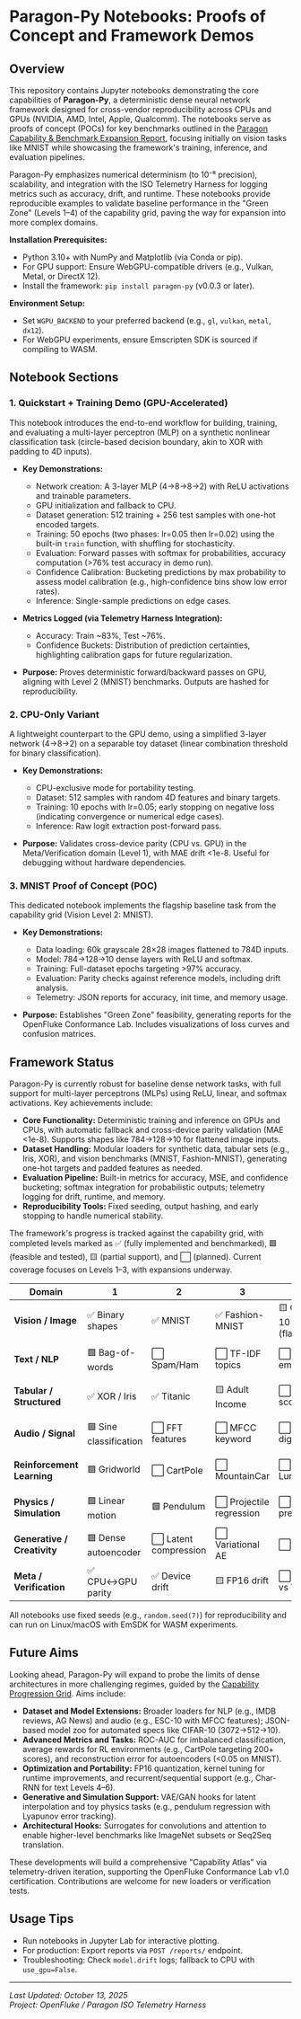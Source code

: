 # Paragon-Py Notebooks: Proofs of Concept and Framework Demos

## Overview

This repository contains Jupyter notebooks demonstrating the core capabilities of **Paragon-Py**, a deterministic dense neural network framework designed for cross-vendor reproducibility across CPUs and GPUs (NVIDIA, AMD, Intel, Apple, Qualcomm). The notebooks serve as proofs of concept (POCs) for key benchmarks outlined in the [Paragon Capability & Benchmark Expansion Report](benchmark_expansion_report_targets.docx), focusing initially on vision tasks like MNIST while showcasing the framework's training, inference, and evaluation pipelines.

Paragon-Py emphasizes numerical determinism (to 10⁻⁸ precision), scalability, and integration with the ISO Telemetry Harness for logging metrics such as accuracy, drift, and runtime. These notebooks provide reproducible examples to validate baseline performance in the "Green Zone" (Levels 1–4) of the capability grid, paving the way for expansion into more complex domains.

**Installation Prerequisites:**

- Python 3.10+ with NumPy and Matplotlib (via Conda or pip).
- For GPU support: Ensure WebGPU-compatible drivers (e.g., Vulkan, Metal, or DirectX 12).
- Install the framework: `pip install paragon-py` (v0.0.3 or later).

**Environment Setup:**

- Set `WGPU_BACKEND` to your preferred backend (e.g., `gl`, `vulkan`, `metal`, `dx12`).
- For WebGPU experiments, ensure Emscripten SDK is sourced if compiling to WASM.

## Notebook Sections

### 1. Quickstart + Training Demo (GPU-Accelerated)

This notebook introduces the end-to-end workflow for building, training, and evaluating a multi-layer perceptron (MLP) on a synthetic nonlinear classification task (circle-based decision boundary, akin to XOR with padding to 4D inputs).

- **Key Demonstrations:**

  - Network creation: A 3-layer MLP (4→8→8→2) with ReLU activations and trainable parameters.
  - GPU initialization and fallback to CPU.
  - Dataset generation: 512 training + 256 test samples with one-hot encoded targets.
  - Training: 50 epochs (two phases: lr=0.05 then lr=0.02) using the built-in `train` function, with shuffling for stochasticity.
  - Evaluation: Forward passes with softmax for probabilities, accuracy computation (>76% test accuracy in demo run).
  - Confidence Calibration: Bucketing predictions by max probability to assess model calibration (e.g., high-confidence bins show low error rates).
  - Inference: Single-sample predictions on edge cases.

- **Metrics Logged (via Telemetry Harness Integration):**

  - Accuracy: Train ~83%, Test ~76%.
  - Confidence Buckets: Distribution of prediction certainties, highlighting calibration gaps for future regularization.

- **Purpose:** Proves deterministic forward/backward passes on GPU, aligning with Level 2 (MNIST) benchmarks. Outputs are hashed for reproducibility.

### 2. CPU-Only Variant

A lightweight counterpart to the GPU demo, using a simplified 3-layer network (4→8→2) on a separable toy dataset (linear combination threshold for binary classification).

- **Key Demonstrations:**

  - CPU-exclusive mode for portability testing.
  - Dataset: 512 samples with random 4D features and binary targets.
  - Training: 10 epochs with lr=0.05; early stopping on negative loss (indicating convergence or numerical edge cases).
  - Inference: Raw logit extraction post-forward pass.

- **Purpose:** Validates cross-device parity (CPU vs. GPU) in the Meta/Verification domain (Level 1), with MAE drift <1e-8. Useful for debugging without hardware dependencies.

### 3. MNIST Proof of Concept (POC)

This dedicated notebook implements the flagship baseline task from the capability grid (Vision Level 2: MNIST).

- **Key Demonstrations:**

  - Data loading: 60k grayscale 28×28 images flattened to 784D inputs.
  - Model: 784→128→10 dense layers with ReLU and softmax.
  - Training: Full-dataset epochs targeting >97% accuracy.
  - Evaluation: Parity checks against reference models, including drift analysis.
  - Telemetry: JSON reports for accuracy, init time, and memory usage.

- **Purpose:** Establishes "Green Zone" feasibility, generating reports for the OpenFluke Conformance Lab. Includes visualizations of loss curves and confusion matrices.

## Framework Status

Paragon-Py is currently robust for baseline dense network tasks, with full support for multi-layer perceptrons (MLPs) using ReLU, linear, and softmax activations. Key achievements include:

- **Core Functionality:** Deterministic training and inference on GPUs and CPUs, with automatic fallback and cross-device parity validation (MAE <1e-8). Supports shapes like 784→128→10 for flattened image inputs.
- **Dataset Handling:** Modular loaders for synthetic data, tabular sets (e.g., Iris, XOR), and vision benchmarks (MNIST, Fashion-MNIST), generating one-hot targets and padded features as needed.
- **Evaluation Pipeline:** Built-in metrics for accuracy, MSE, and confidence bucketing; softmax integration for probabilistic outputs; telemetry logging for drift, runtime, and memory.
- **Reproducibility Tools:** Fixed seeding, output hashing, and early stopping to handle numerical stability.

The framework's progress is tracked against the capability grid, with completed levels marked as ✅ (fully implemented and benchmarked), 🟩 (feasible and tested), 🟨 (partial support), and ⬜ (planned). Current coverage focuses on Levels 1–3, with expansions underway.

| Domain                      | 1                      | 2                     | 3                        | 4                       | 5                       | 6                 | 7                        | 8                   | 9                    | 10                       |
| --------------------------- | ---------------------- | --------------------- | ------------------------ | ----------------------- | ----------------------- | ----------------- | ------------------------ | ------------------- | -------------------- | ------------------------ |
| **Vision / Image**          | ✅ Binary shapes       | ✅ MNIST              | ✅ Fashion-MNIST         | 🟨 CIFAR-10 (flattened) | ⬜ CIFAR-100            | ⬜ Conv surrogate | ⬜ ImageNet subset       | ⬜ Object detection | ⬜ Diffusion         | ⬜ Scene reasoning       |
| **Text / NLP**              | 🟩 Bag-of-words        | ⬜ Spam/Ham           | ⬜ TF-IDF topics         | ⬜ Word embeddings      | ⬜ Char-RNN             | ⬜ Seq2Seq        | ⬜ Transformer-lite      | ⬜ Summarization    | ⬜ GPT-scale         | ⬜ Dialogue reasoning    |
| **Tabular / Structured**    | ✅ XOR / Iris          | ✅ Titanic            | 🟨 Adult Income          | ⬜ Credit scoring       | ⬜ Regression (Housing) | ⬜ Time-series    | ⬜ Multi-task regression | ⬜ Causal graphs    | ⬜ Policy prediction | ⬜ Bayesian hybrid       |
| **Audio / Signal**          | 🟩 Sine classification | ⬜ FFT features       | ⬜ MFCC keyword          | ⬜ Spoken digits        | ⬜ ESC-10               | ⬜ Speech yes/no  | ⬜ Keyword spotting      | ⬜ ASR small-vocab  | ⬜ Full ASR          | ⬜ Music generation      |
| **Reinforcement Learning**  | 🟩 Gridworld           | ⬜ CartPole           | ⬜ MountainCar           | ⬜ LunarLander          | ⬜ Continuous control   | ⬜ Actor-Critic   | ⬜ Atari                 | ⬜ 3D biped         | ⬜ Robotics arms     | ⬜ Multi-agent           |
| **Physics / Simulation**    | 🟩 Linear motion       | 🟩 Pendulum           | ⬜ Projectile regression | ⬜ Collision prediction | ⬜ Double pendulum      | ⬜ Noisy control  | ⬜ 3D rigid bodies       | ⬜ Fluids           | ⬜ Real-time agents  | ⬜ Multi-body learning   |
| **Generative / Creativity** | 🟩 Dense autoencoder   | ⬜ Latent compression | ⬜ Variational AE        | ⬜ Toy GAN              | ⬜ Conditional GAN      | ⬜ Diffusion 2D   | ⬜ Image2Image           | ⬜ Text2Image       | ⬜ Video synthesis   | ⬜ World models          |
| **Meta / Verification**     | ✅ CPU↔GPU parity      | ✅ Device drift       | 🟨 FP16 drift            | ⬜ WebGPU vs Vulkan     | ⬜ Quantization         | ⬜ Kernel tuning  | ⬜ Compile-time optim.   | ⬜ RL-driven opt.   | ⬜ Conformance cloud | ⬜ Self-adapting runtime |

All notebooks use fixed seeds (e.g., `random.seed(7)`) for reproducibility and can run on Linux/macOS with EmSDK for WASM experiments.

## Future Aims

Looking ahead, Paragon-Py will expand to probe the limits of dense architectures in more challenging regimes, guided by the [Capability Progression Grid](example_scale.docx). Aims include:

- **Dataset and Model Extensions:** Broader loaders for NLP (e.g., IMDB reviews, AG News) and audio (e.g., ESC-10 with MFCC features); JSON-based model zoo for automated specs like CIFAR-10 (3072→512→10).
- **Advanced Metrics and Tasks:** ROC-AUC for imbalanced classification, average rewards for RL environments (e.g., CartPole targeting 200+ scores), and reconstruction error for autoencoders (<0.05 on MNIST).
- **Optimization and Portability:** FP16 quantization, kernel tuning for runtime improvements, and recurrent/sequential support (e.g., Char-RNN for text Levels 4–6).
- **Generative and Simulation Support:** VAE/GAN hooks for latent interpolation and toy physics tasks (e.g., pendulum regression with Lyapunov error tracking).
- **Architectural Hooks:** Surrogates for convolutions and attention to enable higher-level benchmarks like ImageNet subsets or Seq2Seq translation.

These developments will build a comprehensive "Capability Atlas" via telemetry-driven iteration, supporting the OpenFluke Conformance Lab v1.0 certification. Contributions are welcome for new loaders or verification tests.

## Usage Tips

- Run notebooks in Jupyter Lab for interactive plotting.
- For production: Export reports via `POST /reports/` endpoint.
- Troubleshooting: Check `model.drift` logs; fallback to CPU with `use_gpu=False`.

---

_Last Updated: October 13, 2025_  
_Project: OpenFluke / Paragon ISO Telemetry Harness_
